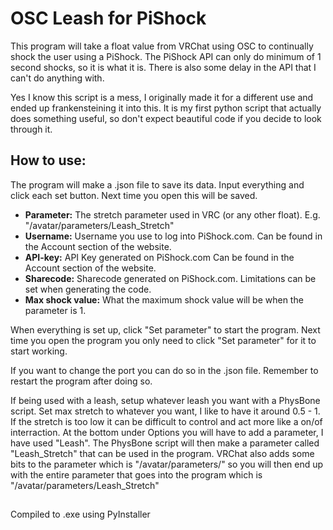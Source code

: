 # OSC Leash for PiShock
This program will take a float value from VRChat using OSC to continually shock the user using a PiShock. The PiShock API can only do minimum of 1 second shocks, so it is what it is. There is also some delay in the API that I can't do anything with.

Yes I know this script is a mess, I originally made it for a different use and ended up frankensteining it into this. It is my first python script that actually does something useful, so don't expect beautiful code if you decide to look through it.

## How to use: 
The program will make a .json file to save its data.
Input everything and click each set button. Next time you open this will be saved.

- **Parameter:** The stretch parameter used in VRC (or any other float). E.g. "/avatar/parameters/Leash_Stretch"
- **Username:** Username you use to log into PiShock.com. Can be found in the Account section of the website.
- **API-key:** API Key generated on PiShock.com Can be found in the Account section of the website.
- **Sharecode:** Sharecode generated on PiShock.com. Limitations can be set when generating the code.
- **Max shock value:** What the maximum shock value will be when the parameter is 1.

When everything is set up, click "Set parameter" to start the program. 
Next time you open the program you only need to click "Set parameter" for it to start working.

If you want to change the port you can do so in the .json file. Remember to restart the program after doing so.

If being used with a leash, setup whatever leash you want with a PhysBone script. Set max stretch to whatever you want, I like to have it around 0.5 - 1. If the stretch is too low it can be difficult to control and act more like a on/of interraction. At the bottom under Options you will have to add a parameter, I have used "Leash". The PhysBone script will then make a parameter called "Leash_Stretch" that can be used in the program.
VRChat also adds some bits to the parameter which is "/avatar/parameters/" so you will then end up with the entire parameter that goes into the program which is "/avatar/parameters/Leash_Stretch"

##
Compiled to .exe using PyInstaller
